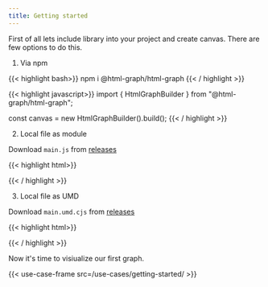 ```yaml
---
title: Getting started
---
```


First of all lets include library into your project and create canvas.
There are few options to do this.

1. Via npm

{{< highlight bash>}}
npm i @html-graph/html-graph
{{< / highlight >}}

{{< highlight javascript>}}
import { HtmlGraphBuilder } from "@html-graph/html-graph";

const canvas = new HtmlGraphBuilder().build();
{{< / highlight >}}

2. Local file as module

Download `main.js` from [releases](https://github.com/html-graph/html-graph/releases)

{{< highlight html>}}
<script type="module">
  import { HtmlGraphBuilder } from "/main.js";

  const canvas = new HtmlGraphBuilder()
    .build();
</script>
{{< / highlight >}}

3. Local file as UMD

Download `main.umd.cjs` from [releases](https://github.com/html-graph/html-graph/releases)

{{< highlight html>}}

<script src="/main.umd.cjs"></script>
<script>
  const canvas = new HtmlGraph.HtmlGraphBuilder()
    .build();
</script>

{{< / highlight >}}

Now it's time to visiualize our first graph.

{{< use-case-frame src=/use-cases/getting-started/ >}}
